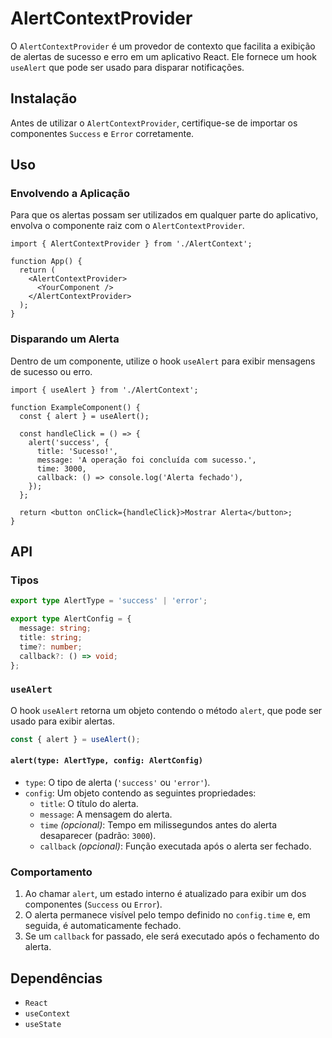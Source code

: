 # AlertContextProvider

O `AlertContextProvider` é um provedor de contexto que facilita a exibição de alertas de sucesso e erro em um aplicativo React. Ele fornece um hook `useAlert` que pode ser usado para disparar notificações.

## Instalação

Antes de utilizar o `AlertContextProvider`, certifique-se de importar os componentes `Success` e `Error` corretamente.

## Uso

### Envolvendo a Aplicação

Para que os alertas possam ser utilizados em qualquer parte do aplicativo, envolva o componente raiz com o `AlertContextProvider`.

```tsx
import { AlertContextProvider } from './AlertContext';

function App() {
  return (
    <AlertContextProvider>
      <YourComponent />
    </AlertContextProvider>
  );
}
```

### Disparando um Alerta

Dentro de um componente, utilize o hook `useAlert` para exibir mensagens de sucesso ou erro.

```tsx
import { useAlert } from './AlertContext';

function ExampleComponent() {
  const { alert } = useAlert();

  const handleClick = () => {
    alert('success', {
      title: 'Sucesso!',
      message: 'A operação foi concluída com sucesso.',
      time: 3000,
      callback: () => console.log('Alerta fechado'),
    });
  };

  return <button onClick={handleClick}>Mostrar Alerta</button>;
}
```

## API

### Tipos

```ts
export type AlertType = 'success' | 'error';

export type AlertConfig = {
  message: string;
  title: string;
  time?: number;
  callback?: () => void;
};
```

### `useAlert`

O hook `useAlert` retorna um objeto contendo o método `alert`, que pode ser usado para exibir alertas.

```ts
const { alert } = useAlert();
```

#### `alert(type: AlertType, config: AlertConfig)`

- `type`: O tipo de alerta (`'success'` ou `'error'`).
- `config`: Um objeto contendo as seguintes propriedades:
  - `title`: O título do alerta.
  - `message`: A mensagem do alerta.
  - `time` *(opcional)*: Tempo em milissegundos antes do alerta desaparecer (padrão: `3000`).
  - `callback` *(opcional)*: Função executada após o alerta ser fechado.

### Comportamento

1. Ao chamar `alert`, um estado interno é atualizado para exibir um dos componentes (`Success` ou `Error`).
2. O alerta permanece visível pelo tempo definido no `config.time` e, em seguida, é automaticamente fechado.
3. Se um `callback` for passado, ele será executado após o fechamento do alerta.

## Dependências

- `React`
- `useContext`
- `useState`
